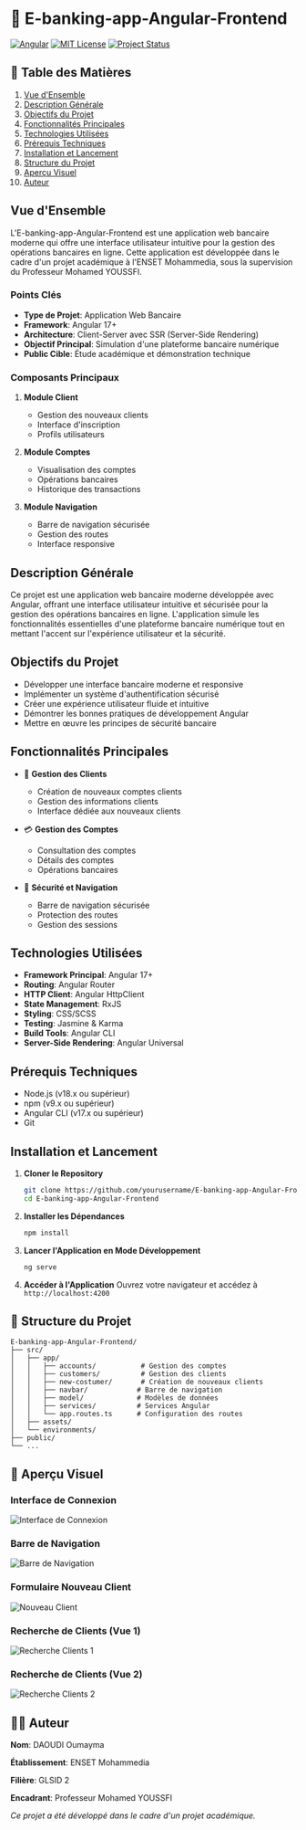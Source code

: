 # 🏦 E-banking-app-Angular-Frontend

[![Angular](https://img.shields.io/badge/Angular-DD0031?style=for-the-badge&logo=angular&logoColor=white)](https://angular.io/)
[![MIT License](https://img.shields.io/badge/License-MIT-green.svg)](https://opensource.org/licenses/MIT)
[![Project Status](https://img.shields.io/badge/Status-Active-success.svg)](https://github.com/yourusername/E-banking-app-Angular-Frontend)

## 📑 Table des Matières

1. [Vue d'Ensemble](#vue-densemble)
2. [Description Générale](#description-générale)
3. [Objectifs du Projet](#objectifs-du-projet)
4. [Fonctionnalités Principales](#fonctionnalités-principales)
5. [Technologies Utilisées](#technologies-utilisées)
6. [Prérequis Techniques](#prérequis-techniques)
7. [Installation et Lancement](#installation-et-lancement)
8. [Structure du Projet](#structure-du-projet)
9. [Aperçu Visuel](#aperçu-visuel)
10. [Auteur](#auteur)

## Vue d'Ensemble

L'E-banking-app-Angular-Frontend est une application web bancaire moderne qui offre une interface utilisateur intuitive pour la gestion des opérations bancaires en ligne. Cette application est développée dans le cadre d'un projet académique à l'ENSET Mohammedia, sous la supervision du Professeur Mohamed YOUSSFI.

### Points Clés
- **Type de Projet**: Application Web Bancaire
- **Framework**: Angular 17+
- **Architecture**: Client-Server avec SSR (Server-Side Rendering)
- **Objectif Principal**: Simulation d'une plateforme bancaire numérique
- **Public Cible**: Étude académique et démonstration technique

### Composants Principaux
1. **Module Client**
   - Gestion des nouveaux clients
   - Interface d'inscription
   - Profils utilisateurs

2. **Module Comptes**
   - Visualisation des comptes
   - Opérations bancaires
   - Historique des transactions

3. **Module Navigation**
   - Barre de navigation sécurisée
   - Gestion des routes
   - Interface responsive

## Description Générale

Ce projet est une application web bancaire moderne développée avec Angular, offrant une interface utilisateur intuitive et sécurisée pour la gestion des opérations bancaires en ligne. L'application simule les fonctionnalités essentielles d'une plateforme bancaire numérique tout en mettant l'accent sur l'expérience utilisateur et la sécurité.

## Objectifs du Projet

- Développer une interface bancaire moderne et responsive
- Implémenter un système d'authentification sécurisé
- Créer une expérience utilisateur fluide et intuitive
- Démontrer les bonnes pratiques de développement Angular
- Mettre en œuvre les principes de sécurité bancaire

## Fonctionnalités Principales

- 👥 **Gestion des Clients**
  - Création de nouveaux comptes clients
  - Gestion des informations clients
  - Interface dédiée aux nouveaux clients

- 💳 **Gestion des Comptes**
  - Consultation des comptes
  - Détails des comptes
  - Opérations bancaires

- 🔐 **Sécurité et Navigation**
  - Barre de navigation sécurisée
  - Protection des routes
  - Gestion des sessions

## Technologies Utilisées

- **Framework Principal**: Angular 17+
- **Routing**: Angular Router
- **HTTP Client**: Angular HttpClient
- **State Management**: RxJS
- **Styling**: CSS/SCSS
- **Testing**: Jasmine & Karma
- **Build Tools**: Angular CLI
- **Server-Side Rendering**: Angular Universal

## Prérequis Techniques

- Node.js (v18.x ou supérieur)
- npm (v9.x ou supérieur)
- Angular CLI (v17.x ou supérieur)
- Git

## Installation et Lancement

1. **Cloner le Repository**
   ```bash
   git clone https://github.com/yourusername/E-banking-app-Angular-Frontend.git
   cd E-banking-app-Angular-Frontend
   ```

2. **Installer les Dépendances**
   ```bash
   npm install
   ```

3. **Lancer l'Application en Mode Développement**
   ```bash
   ng serve
   ```

4. **Accéder à l'Application**
   Ouvrez votre navigateur et accédez à `http://localhost:4200`

## 📁 Structure du Projet

```
E-banking-app-Angular-Frontend/
├── src/
│   ├── app/
│   │   ├── accounts/           # Gestion des comptes
│   │   ├── customers/          # Gestion des clients
│   │   ├── new-costumer/       # Création de nouveaux clients
│   │   ├── navbar/            # Barre de navigation
│   │   ├── model/             # Modèles de données
│   │   ├── services/          # Services Angular
│   │   └── app.routes.ts      # Configuration des routes
│   ├── assets/
│   └── environments/
├── public/
└── ...
```

## 📸 Aperçu Visuel

### Interface de Connexion
![Interface de Connexion](.angular/assets/login.png)

### Barre de Navigation
![Barre de Navigation](.angular/assets/navbar.png)

### Formulaire Nouveau Client
![Nouveau Client](.angular/assets/newcustomer.png)

### Recherche de Clients (Vue 1)
![Recherche Clients 1](.angular/assets/search1.png)

### Recherche de Clients (Vue 2)
![Recherche Clients 2](.angular/assets/search2.png)

## 👨‍💻 Auteur

**Nom**: DAOUDI Oumayma 

**Établissement**: ENSET Mohammedia  

**Filière**: GLSID 2 

**Encadrant**: Professeur Mohamed YOUSSFI

*Ce projet a été développé dans le cadre d'un projet académique.*

